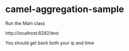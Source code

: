 # camel-aggregation-sample
Run the Main class

http://localhost:8282/test

You should get back both your ip and time
